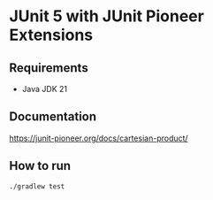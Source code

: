 # JUnit 5 with JUnit Pioneer Extensions

## Requirements

- Java JDK 21

## Documentation

https://junit-pioneer.org/docs/cartesian-product/

## How to run

```bash
./gradlew test
```